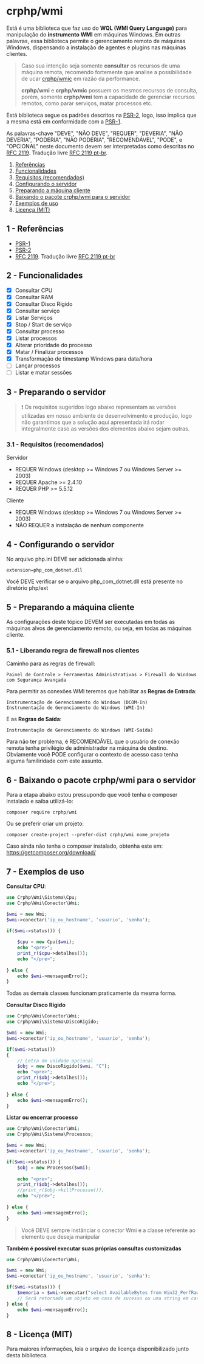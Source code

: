 # crphp/wmi
Está é uma biblioteca que faz uso do **WQL (WMI Query Language)** para manipulação do **instrumento 
WMI** em máquinas Windows. Em outras palavras, essa biblioteca permite o gerenciamento remoto de 
máquinas Windows, dispensando a instalação de agentes e plugins nas máquinas clientes.

>Caso sua intenção seja somente **consultar** os recursos de uma máquina remota, recomendo fortemente 
que analise a possibilidade de ucar [crphp/wmic](https://github.com/crphp/wmic) em razão da performance.
>
>**crphp/wmi** e **crphp/wmic** possuem os mesmos recursos de consulta, porém, somente **crphp/wmi** 
tem a capacidade de gerenciar recursos remotos, como parar serviços, matar processos etc.

Está biblioteca segue os padrões descritos na [PSR-2](http://www.php-fig.org/psr/psr-2/), logo, 
isso implica que a mesma está em conformidade com a [PSR-1](http://www.php-fig.org/psr/psr-1/).

As palavras-chave "DEVE", "NÃO DEVE", "REQUER", "DEVERIA", "NÃO DEVERIA", "PODERIA", "NÃO PODERIA", 
"RECOMENDÁVEL", "PODE", e "OPCIONAL" neste documento devem ser interpretadas como descritas no 
[RFC 2119](http://tools.ietf.org/html/rfc2119). Tradução livre [RFC 2119 pt-br](http://rfc.pt.webiwg.org/rfc2119).

1. [Referências](#referencia)
1. [Funcionalidades](#funcionalidades)
1. [Requisitos (recomendados)](#requisitos)
1. [Configurando o servidor](#configurando-o-servidor)
1. [Preparando a máquina cliente](#preparando-a-maquina-cliente)
1. [Baixando o pacote crphp/wmi para o servidor](#wmi)
1. [Exemplos de uso](#exemplos)
1. [Licença (MIT)](#licenca)

## 1 - <a id="referencias"></a>Referências
 - [PSR-1](http://www.php-fig.org/psr/psr-1/)
 - [PSR-2](http://www.php-fig.org/psr/psr-2/)
 - [RFC 2119](http://tools.ietf.org/html/rfc2119). Tradução livre [RFC 2119 pt-br](http://rfc.pt.webiwg.org/rfc2119)

## 2 - <a id="funcionalidades"></a>Funcionalidades
- [x] Consultar CPU
- [x] Consultar RAM
- [x] Consultar Disco Rígido
- [x] Consultar serviço
- [x] Listar Serviços
- [x] Stop / Start de serviço
- [x] Consultar processo
- [x] Listar processos
- [x] Alterar prioridade do processo
- [x] Matar / Finalizar processos
- [x] Transformação de timestamp Windows para data/hora
- [ ] Lançar processos
- [ ] Listar e matar sessões

## 3 - <a id="preparando-o-servidor"></a>Preparando o servidor
> :exclamation: Os requisitos sugeridos logo abaixo representam as versões utilizadas em nosso ambiente 
de desenvolvimento e produção, logo não garantimos que a solução aqui apresentada irá rodar integralmente 
caso as versões dos elementos abaixo sejam outras.

### 3.1 - <a id="requisitos"></a>Requisitos (recomendados)
Servidor
- REQUER Windows (desktop >= Windows 7 ou Windows Server >= 2003)
- REQUER Apache >= 2.4.10
- REQUER PHP >= 5.5.12

Cliente
- REQUER Windows (desktop >= Windows 7 ou Windows Server >= 2003)
- NÃO REQUER a instalação de nenhum componente

## 4 - <a id="configurando-o-servidor"></a>Configurando o servidor

No arquivo php.ini DEVE ser adicionada alinha:
```
extension=php_com_dotnet.dll
```
Você DEVE verificar se o arquivo php_com_dotnet.dll está presente no diretório php/ext

## 5 - <a id="preparando-a-maquina-cliente"></a>Preparando a máquina cliente
As configurações deste tópico DEVEM ser executadas em todas as máquinas alvos de gerenciamento remoto, 
ou seja, em todas as máquinas cliente.

### 5.1 - Liberando regra de firewall nos clientes
Caminho para as regras de firewall:
```
Painel de Controle > Ferramentas Administrativas > Firewall do Windows com Segurança Avançada
```

Para permitir as conexões WMI teremos que habilitar as **Regras de Entrada**:
```
Instrumentação de Gerenciamento do Windows (DCOM-In)
Instrumentação de Gerenciamento do Windows (WMI-In)
```

E as **Regras de Saída**:
```
Instrumentação de Gerenciamento do Windows (WMI-Saída)
```

Para não ter problema, é RECOMENDÁVEL que o usuário de conexão remota tenha privilégio de administrador 
na máquina de destino. Obviamente você PODE configurar o contexto de acesso caso tenha alguma familiridade 
com este assunto.

## 6 - <a id="wmi"></a>Baixando o pacote crphp/wmi para o servidor

Para a etapa abaixo estou pressupondo que você tenha o composer instalado e saiba utilizá-lo:
```
composer require crphp/wmi
```

Ou se preferir criar um projeto:
```
composer create-project --prefer-dist crphp/wmi nome_projeto
```

Caso ainda não tenha o composer instalado, obtenha este em: https://getcomposer.org/download/

## 7 - <a id="exemplos"></a>Exemplos de uso

**Consultar CPU**:
```php
use Crphp\Wmi\Sistema\Cpu;
use Crphp\Wmi\Conector\Wmi;

$wmi = new Wmi;
$wmi->conectar('ip_ou_hostname', 'usuario', 'senha');

if($wmi->status()) {
    
    $cpu = new Cpu($wmi);
    echo "<pre>";
    print_r($cpu->detalhes());
    echo "</pre>";
    
} else {
    echo $wmi->mensagemErro();
}
```

Todas as demais classes funcionam praticamente da mesma forma.

**Consultar Disco Rígido**
```php
use Crphp\Wmi\Conector\Wmi;
use Crphp\Wmi\Sistema\DiscoRigido;

$wmi = new Wmi;
$wmi->conectar('ip_ou_hostname', 'usuario', 'senha');

if($wmi->status())
{
    // Letra de unidade opcional
    $obj = new DiscoRigido($wmi, "C");
    echo "<pre>";
    print_r($obj->detalhes());
    echo "</pre>";
    
} else {
    echo $wmi->mensagemErro();
}
```

**Listar ou encerrar processo**
```php
use Crphp\Wmi\Conector\Wmi;
use Crphp\Wmi\Sistema\Processos;

$wmi = new Wmi;
$wmi->conectar('ip_ou_hostname', 'usuario', 'senha');

if($wmi->status()) {
    $obj = new Processos($wmi);
    
    echo "<pre>";
    print_r($obj->detalhes());
    //print_r($obj->killProcesso());
    echo "</pre>";
    
} else {
    echo $wmi->mensagemErro();
}
```

> Você DEVE sempre instânciar o conector Wmi e a classe referente ao elemento que deseja manipular

**Também é possível executar suas próprias consultas customizadas**
```php
use Crphp\Wmi\Conector\Wmi;

$wmi = new Wmi;
$wmi->conectar('ip_ou_hostname', 'usuario', 'senha');

if($wmi->status()) {
    $memoria = $wmi->executar("select AvailableBytes from Win32_PerfRawData_PerfOS_Memory");
    // Será retornado um objeto em caso de sucesso ou uma string em caso de erro
} else {
    echo $wmi->mensagemErro();
}
```

## 8 - <a id="licenca">Licença (MIT)
Para maiores informações, leia o arquivo de licença disponibilizado junto desta biblioteca.